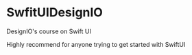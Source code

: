 # SwfitUIDesignIO
DesignIO's course on Swift UI


Highly recommend for anyone trying to get started with SwiftUI
